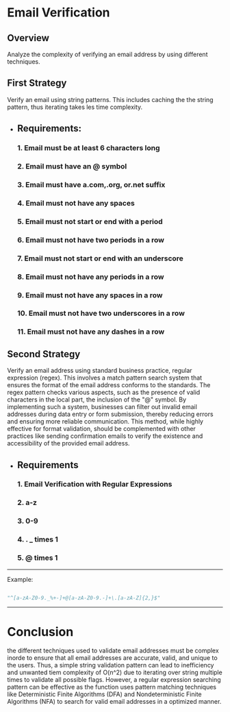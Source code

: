 # Email Verification
## Overview
Analyze the complexity of verifying an email address by using different techniques.

## First Strategy
Verify an email using string patterns. This includes caching the the string pattern, thus iterating takes les time complexity.

- ## Requirements: 
    ### 1. Email must be at least 6 characters long
    ### 2. Email must have an @ symbol
    ### 3. Email must have a.com,.org, or.net suffix
    ### 4. Email must not have any spaces
    ### 5. Email must not start or end with a period
    ### 6. Email must not have two periods in a row
    ### 7. Email must not start or end with an underscore
    ### 8. Email must not have any periods in a row
    ### 9. Email must not have any spaces in a row
    ### 10. Email must not have two underscores in a row 
    ### 11. Email must not have any dashes in a row

## Second Strategy

Verify an email address using standard business practice, regular expression (regex). This involves a match pattern search system that ensures the format of the email address conforms to the standards. The regex pattern checks various aspects, such as the presence of valid characters in the local part, the inclusion of the "@" symbol. By implementing such a system, businesses can filter out invalid email addresses during data entry or form submission, thereby reducing errors and ensuring more reliable communication. This method, while highly effective for format validation, should be complemented with other practices like sending confirmation emails to verify the existence and accessibility of the provided email address. 


- ## Requirements
    ### 1. Email Verification with Regular Expressions
    ### 2. a-z
    ### 3. 0-9
    ### 4. . _ times 1
    ### 5. @ times 1

***
Example:

```python

"^[a-zA-Z0-9._%+-]+@[a-zA-Z0-9.-]+\.[a-zA-Z]{2,}$"

```

***

# Conclusion

the different techniques used to validate email addresses must be complex inorde to ensure that all email addresses are accurate, valid, and unique to the users. Thus, a simple string validation pattern can lead to inefficiency and unwanted tiem complexity of O(n^2) due to iterating over string multiple times to validate all possible flags. However, a regular expression searching pattern can be effective as the function uses pattern matching techniques like Deterministic Finite Algorithms (DFA) and Nondeterministic Finite Algorithms (NFA) to search for valid email addresses in a optimized manner.
